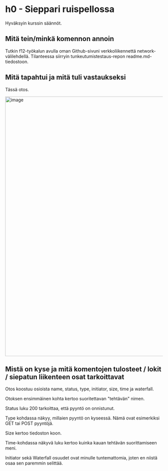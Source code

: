 # h0 - Sieppari ruispellossa

Hyväksyin kurssin säännöt.

## Mitä tein/minkä komennon annoin

Tutkin f12-työkalun avulla oman Github-sivuni verkkoliikennettä network-välilehdellä. Tilanteessa siirryin tunkeutumistestaus-repon readme.md-tiedostoon.

## Mitä tapahtui ja mitä tuli vastaukseksi

Tässä otos.

<img width="829" alt="image" src="https://github.com/annihuh/tunkeutumistestaus/assets/101214286/a740e0fe-4aee-462a-aa49-43a128718430">

## Mistä on kyse ja mitä komentojen tulosteet / lokit / siepatun liikenteen osat tarkoittavat

Otos koostuu osioista name, status, type, initiator, size, time ja waterfall. 

Otoksen ensimmäinen kohta kertoo suoritettavan "tehtävän" nimen.

Status luku 200 tarkoittaa, että pyyntö on onnistunut. 

Type kohdassa näkyy, millaien pyyntö on kyseessä. Nämä ovat esimerkiksi GET tai POST pyyntöjä.  

Size kertoo tiedoston koon.

Time-kohdassa näkyvä luku kertoo kuinka kauan tehtävän suorittamiseen meni.

Initiator sekä Waterfall osuudet ovat minulle tuntemattomia, joten en niistä osaa sen paremmin selittää.

